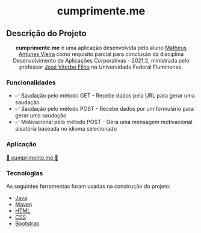 <h1 align="center">cumprimente.me</h1>

## Descrição do Projeto
<p align="center"><b>cumprimente.me</b> é uma aplicação desenvolvida pelo aluno <a href="https://github.com/Mathunes" target="_blank">Matheus Antunes Vieira</a> como requisito parcial para conclusão da disciplina Desenvolvimento de Aplicações Corporativas - 2021.2, ministrada pelo professor <a href="https://github.com/jviterbo" target="_blank">José Viterbo Filho</a> na Universidade Federal Fluminense.</p>

### Funcionalidades

- ✅ Saudação pelo método GET - Recebe dados pela URL para gerar uma saudação
- ✅ Saudação pelo método POST - Recebe dados por um formulário para gerar uma saudação
- ✅ Motivacional pelo método POST - Gera uma mensagem motivacional aleatória baseada no idioma selecionado

### Aplicação

<a href="https://cumprimente-me.herokuapp.com/" target="_blank">🤝 cumprimente.me 🤝</a>

### Tecnologias

As seguintes ferramentas foram usadas na construção do projeto:

- [Java](https://www.java.com/pt-BR/)
- [Maven](https://maven.apache.org/)
- [HTML](https://www.w3schools.com/html/)
- [CSS](https://www.w3schools.com/css/)
- [Bootstrap](https://getbootstrap.com/docs/5.1/getting-started/introduction/)
